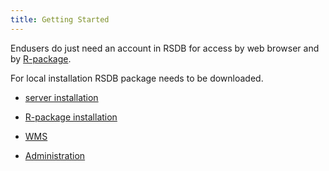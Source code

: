 ```yaml
---
title: Getting Started
---
```


Endusers do just need an account in RSDB for access by web browser and by [R-package](../r_package_installation).

For local installation RSDB package needs to be downloaded.

- [server installation](../server_installation)

- [R-package installation](../r_package_installation)

- [WMS](../wms)

- [Administration](../administration)